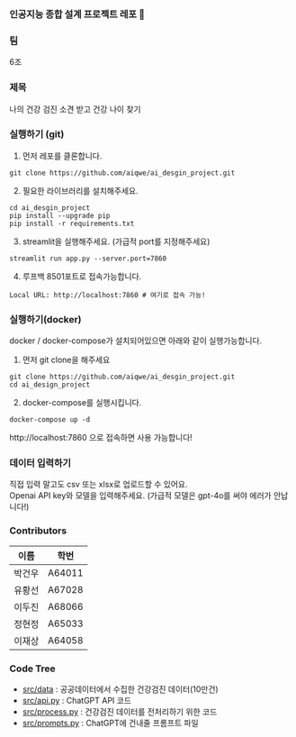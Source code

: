 ### 인공지능 종합 설계 프로젝트 레포 🚀

### 팀
6조

### 제목
나의 건강 검진 소견 받고 건강 나이 찾기

### 실행하기 (git)
1. 먼저 레포를 클론합니다.
```shell
git clone https://github.com/aiqwe/ai_desgin_project.git
```
2. 필요한 라이브러리를 설치해주세요.
```shell
cd ai_desgin_project
pip install --upgrade pip
pip install -r requirements.txt
```
3. streamlit을 실행해주세요. (가급적 port를 지정해주세요)
```shell
streamlit run app.py --server.port=7860
```
4. 루프백 8501포트로 접속가능합니다.
```shell
Local URL: http://localhost:7860 # 여기로 접속 가능!
```

### 실행하기(docker)
docker / docker-compose가 설치되어있으면 아래와 같이 실행가능합니다.

1. 먼저 git clone을 해주세요
```shell
git clone https://github.com/aiqwe/ai_desgin_project.git
cd ai_design_project
```

2. docker-compose를 실행시킵니다.
```shell
docker-compose up -d
```
http://localhost:7860 으로 접속하면 사용 가능합니다!


### 데이터 입력하기
직접 입력 말고도 csv 또는 xlsx로 업로드할 수 있어요.  
Openai API key와 모델을 입력해주세요.
(가급적 모델은 gpt-4o를 써야 에러가 안납니다!)

### Contributors
| 이름  | 학번     |
|-----|--------|
| 박건우 | A64011 |
| 유황선 | A67028 |
| 이두진 | A68066 |
| 정현정 | A65033 |
| 이재상 | A64058 |

### Code Tree
+ [src/data](src/data) : 공공데이터에서 수집한 건강검진 데이터(10만건)
+ [src/api.py](src/api.py) : ChatGPT API 코드
+ [src/process.py](src/process.py) : 건강검진 데이터를 전처리하기 위한 코드
+ [src/prompts.py](src/prompts.py) : ChatGPT에 건내줄 프롬프트 파일
